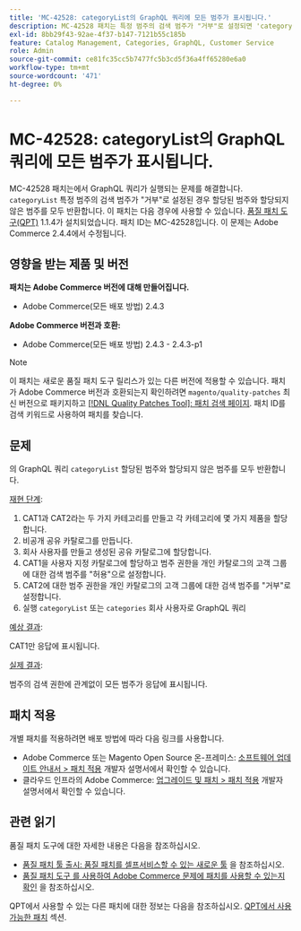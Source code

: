 ```yaml
---
title: 'MC-42528: categoryList의 GraphQL 쿼리에 모든 범주가 표시됩니다.'
description: MC-42528 패치는 특정 범주의 검색 범주가 "거부"로 설정되면 'categoryList'의 GraphQL 쿼리가 할당된 범주와 할당되지 않은 범주 모두를 반환하는 문제를 해결합니다. 이 패치는 [Quality Patches Tool (QPT)](/help/announcements/adobe-commerce-announcements/magento-quality-patches-released-new-tool-to-self-serve-quality-patches.md) 1.1.4가 설치된 경우 사용할 수 있습니다. 패치 ID는 MC-42528입니다. 이 문제는 Adobe Commerce 2.4.4에서 수정됩니다.
exl-id: 8bb29f43-92ae-4f37-b147-7121b55c185b
feature: Catalog Management, Categories, GraphQL, Customer Service
role: Admin
source-git-commit: ce81fc35cc5b7477fc5b3cd5f36a4ff65280e6a0
workflow-type: tm+mt
source-wordcount: '471'
ht-degree: 0%

---
```


# MC-42528: categoryList의 GraphQL 쿼리에 모든 범주가 표시됩니다.

MC-42528 패치는에서 GraphQL 쿼리가 실행되는 문제를 해결합니다. `categoryList` 특정 범주의 검색 범주가 &quot;거부&quot;로 설정된 경우 할당된 범주와 할당되지 않은 범주를 모두 반환합니다. 이 패치는 다음 경우에 사용할 수 있습니다. [품질 패치 도구(QPT)](/help/announcements/adobe-commerce-announcements/magento-quality-patches-released-new-tool-to-self-serve-quality-patches.md) 1.1.4가 설치되었습니다. 패치 ID는 MC-42528입니다. 이 문제는 Adobe Commerce 2.4.4에서 수정됩니다.

## 영향을 받는 제품 및 버전

**패치는 Adobe Commerce 버전에 대해 만들어집니다.**

* Adobe Commerce(모든 배포 방법) 2.4.3

**Adobe Commerce 버전과 호환:**

* Adobe Commerce(모든 배포 방법) 2.4.3 - 2.4.3-p1

>[!NOTE]
>
>이 패치는 새로운 품질 패치 도구 릴리스가 있는 다른 버전에 적용할 수 있습니다. 패치가 Adobe Commerce 버전과 호환되는지 확인하려면 `magento/quality-patches` 최신 버전으로 패키지하고 [[!DNL Quality Patches Tool]: 패치 검색 페이지](https://devdocs.magento.com/quality-patches/tool.html#patch-grid). 패치 ID를 검색 키워드로 사용하여 패치를 찾습니다.

## 문제

의 GraphQL 쿼리 `categoryList` 할당된 범주와 할당되지 않은 범주를 모두 반환합니다.

<u>재현 단계</u>:

1. CAT1과 CAT2라는 두 가지 카테고리를 만들고 각 카테고리에 몇 가지 제품을 할당합니다.
1. 비공개 공유 카탈로그를 만듭니다.
1. 회사 사용자를 만들고 생성된 공유 카탈로그에 할당합니다.
1. CAT1을 사용자 지정 카탈로그에 할당하고 범주 권한을 개인 카탈로그의 고객 그룹에 대한 검색 범주를 &quot;허용&quot;으로 설정합니다.
1. CAT2에 대한 범주 권한을 개인 카탈로그의 고객 그룹에 대한 검색 범주를 &quot;거부&quot;로 설정합니다.
1. 실행 `categoryList` 또는 `categories` 회사 사용자로 GraphQL 쿼리

<u>예상 결과</u>:

CAT1만 응답에 표시됩니다.

<u>실제 결과</u>:

범주의 검색 권한에 관계없이 모든 범주가 응답에 표시됩니다.

## 패치 적용

개별 패치를 적용하려면 배포 방법에 따라 다음 링크를 사용합니다.

* Adobe Commerce 또는 Magento Open Source 온-프레미스: [소프트웨어 업데이트 안내서 > 패치 적용](https://devdocs.magento.com/guides/v2.4/comp-mgr/patching/mqp.html) 개발자 설명서에서 확인할 수 있습니다.
* 클라우드 인프라의 Adobe Commerce: [업그레이드 및 패치 > 패치 적용](https://devdocs.magento.com/cloud/project/project-patch.html) 개발자 설명서에서 확인할 수 있습니다.

## 관련 읽기

품질 패치 도구에 대한 자세한 내용은 다음을 참조하십시오.

* [품질 패치 툴 출시: 품질 패치를 셀프서비스할 수 있는 새로운 툴](/help/announcements/adobe-commerce-announcements/magento-quality-patches-released-new-tool-to-self-serve-quality-patches.md) 을 참조하십시오.
* [품질 패치 도구 를 사용하여 Adobe Commerce 문제에 패치를 사용할 수 있는지 확인](/help/support-tools/patches-available-in-qpt-tool/check-patch-for-magento-issue-with-magento-quality-patches.md) 을 참조하십시오.

QPT에서 사용할 수 있는 다른 패치에 대한 정보는 다음을 참조하십시오. [QPT에서 사용 가능한 패치](https://support.magento.com/hc/en-us/sections/360010506631-Patches-available-in-MQP-tool-) 섹션.
